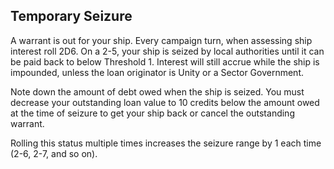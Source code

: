 ## Temporary Seizure

A warrant is out for your ship. Every campaign turn, when assessing ship interest roll 2D6. On a 2-5, your ship is seized by local authorities until it can be paid back to below Threshold 1. Interest will still accrue while the ship is impounded, unless the loan originator is Unity or a Sector Government.

Note down the amount of debt owed when the ship is seized. You must decrease your outstanding loan value to 10 credits below the amount owed at the time of seizure to get your ship back or cancel the outstanding warrant.

Rolling this status multiple times increases the seizure range by 1 each time (2-6, 2-7, and so on).